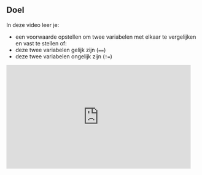 ## Doel

In deze video leer je: 
* een voorwaarde opstellen om twee variabelen met elkaar te vergelijken en vast te stellen of:
* deze twee variabelen gelijk zijn (`==`)
* deze twee variabelen ongelijk zijn (`!=`)

<div class ="dodona-centered-group">
<iframe width="480" height="270" src="https://www.youtube.com/embed/3YEteSBooak" title="Python in de Klas - Gecompliceerde Voorwaarde Gelijk of Niet Gelijk" frameborder="0" allow="accelerometer; autoplay; clipboard-write; encrypted-media; gyroscope; picture-in-picture; web-share" allowfullscreen></iframe>
</div>

